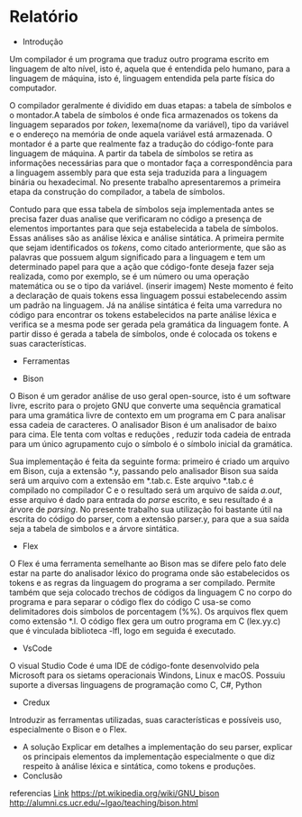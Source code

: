 # **Relatório**

- Introdução

Um compilador é um programa que traduz outro programa escrito em linguagem de alto nível, isto é, aquela que é entendida pelo humano, para a linguagem de máquina, isto é, linguagem entendida pela parte física do computador. 

O compilador geralmente é dividido em duas etapas: a tabela de símbolos e o montador.A tabela de símbolos é onde fica armazenados os tokens da linguagem separados por *token*, lexema(nome da variável), tipo da variável e o endereço na memória de onde aquela variável está armazenada. O montador é a parte que realmente faz a tradução do código-fonte para linguagem de máquina. A partir da tabela de símbolos se retira as informações necessárias para que o montador faça a correspondência para a linguagem assembly para que esta seja traduzida para a linguagem binária ou hexadecimal. No presente trabalho apresentaremos a primeira etapa da construção do compilador, a tabela de símbolos.


Contudo para que essa tabela de símbolos seja implementada antes se precisa fazer duas analise que verificaram no código a presença de elementos importantes para que seja estabelecida a tabela de símbolos. Essas análises são as análise léxica e análise sintática. A primeira permite que  sejam identificados os *tokens*, como citado anteriormente, que são as palavras que possuem algum significado para a linguagem e tem um determinado papel para que a ação que código-fonte deseja fazer seja realizada, como por exemplo, se é um número ou uma operação matemática ou se o tipo da variável.
(inserir imagem)
Neste momento é feito a declaração de quais tokens essa linguagem possui estabelecendo assim um padrão na linguagem. 
Já na análise sintática é feita uma varredura no código para encontrar os tokens estabelecidos na parte análise léxica e verifica se a mesma pode ser gerada pela gramática da linguagem fonte. A partir disso é gerada a tabela de símbolos, onde é colocada os tokens e suas características.


- Ferramentas

 - Bison

O Bison é um gerador análise de uso geral open-source, isto é um software livre, escrito para o projeto GNU que converte uma sequência gramatical para uma gramática livre de contexto em um programa em C para analisar essa cadeia de caracteres. O analisador Bison é um analisador de baixo para cima. Ele tenta com voltas e reduções , reduzir toda cadeia de entrada para um único agrupamento cujo o símbolo é o símbolo inicial da gramática. 


Sua implementação é feita da seguinte forma: primeiro é criado um arquivo em Bison, cuja a extensão *.y, passando pelo analisador Bison sua saída será um arquivo com a extensão em *.tab.c. Este arquivo *.tab.c é compilado no compilador C e o resultado será um arquivo de saída *a.out*, esse arquivo é dado para entrada do *parse* escrito, e seu resultado é a árvore de *parsing*. No presente trabalho sua utilização foi bastante útil na escrita do código do parser, com a extensão parser.y, para que a sua saída seja a tabela de simbolos e a árvore sintática.

 - Flex


 O Flex é uma ferramenta semelhante ao Bison mas se difere pelo fato dele estar na parte do analisador léxico do programa onde são estabelecidos os tokens e as regras da linguagem do programa a ser compilado. Permite também que seja colocado trechos de códigos da linguagem C no corpo do programa e para separar o código flex do código C usa-se como delimitadores dois símbolos de porcentagem (%%). Os arquivos flex quem como extensão *.l. O código flex gera um outro programa em C (lex.yy.c) que é vinculada biblioteca -lfl, logo em seguida é executado.

 - VsCode

O visual Studio Code é uma IDE de código-fonte desenvolvido pela Microsoft para os sietams operacionais Windons, Linux e macOS. Possuiu suporte a diversas linguagens de programação como C, C#, Python 

 - Credux

Introduzir as ferramentas utilizadas, suas características e possíveis uso, especialmente o Bison e o Flex.




- A solução
Explicar em detalhes a implementação do seu parser, explicar os principais elementos da implementação
especialmente o que diz respeito à análise léxica e sintática, como tokens e produções.
- Conclusão




referencias
[Link](https://www.oreilly.com/library/view/flex-bison/9780596805418/ch01.html)
https://pt.wikipedia.org/wiki/GNU_bison
http://alumni.cs.ucr.edu/~lgao/teaching/bison.html


